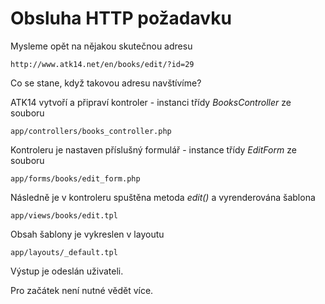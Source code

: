 Obsluha HTTP požadavku
======================

Mysleme opět na nějakou skutečnou adresu

    http://www.atk14.net/en/books/edit/?id=29

Co se stane, když takovou adresu navštívíme?

ATK14 vytvoří a připraví kontroler - instanci třídy *BooksController* ze souboru

    app/controllers/books_controller.php

Kontroleru je nastaven příslušný formulář - instance třídy *EditForm* ze souboru

    app/forms/books/edit_form.php

Následně je v kontroleru spuštěna metoda *edit()* a vyrenderována šablona

    app/views/books/edit.tpl

Obsah šablony je vykreslen v layoutu

    app/layouts/_default.tpl

Výstup je odeslán uživateli.

Pro začátek není nutné vědět více.
